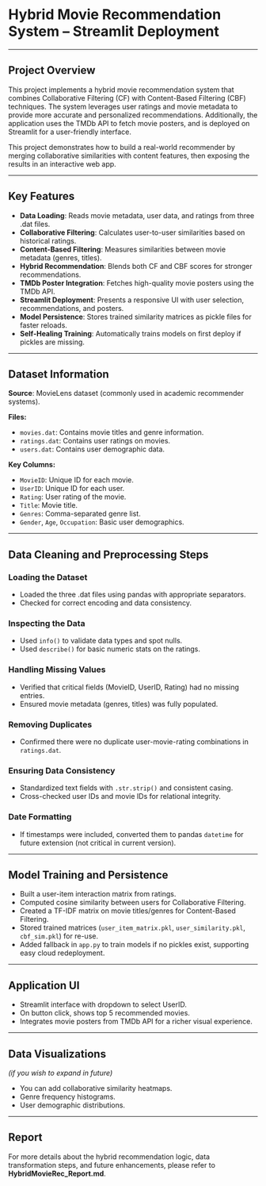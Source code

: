 # Hybrid Movie Recommendation System – Streamlit Deployment
---

## Project Overview

This project implements a hybrid movie recommendation system that combines Collaborative Filtering (CF) with Content-Based Filtering (CBF) techniques. The system leverages user ratings and movie metadata to provide more accurate and personalized recommendations. Additionally, the application uses the TMDb API to fetch movie posters, and is deployed on Streamlit for a user-friendly interface.

This project demonstrates how to build a real-world recommender by merging collaborative similarities with content features, then exposing the results in an interactive web app.

---

## Key Features

* **Data Loading**: Reads movie metadata, user data, and ratings from three .dat files.
* **Collaborative Filtering**: Calculates user-to-user similarities based on historical ratings.
* **Content-Based Filtering**: Measures similarities between movie metadata (genres, titles).
* **Hybrid Recommendation**: Blends both CF and CBF scores for stronger recommendations.
* **TMDb Poster Integration**: Fetches high-quality movie posters using the TMDb API.
* **Streamlit Deployment**: Presents a responsive UI with user selection, recommendations, and posters.
* **Model Persistence**: Stores trained similarity matrices as pickle files for faster reloads.
* **Self-Healing Training**: Automatically trains models on first deploy if pickles are missing.

---

## Dataset Information

**Source**: MovieLens dataset (commonly used in academic recommender systems).

**Files:**

* `movies.dat`: Contains movie titles and genre information.
* `ratings.dat`: Contains user ratings on movies.
* `users.dat`: Contains user demographic data.

**Key Columns:**

* `MovieID`: Unique ID for each movie.
* `UserID`: Unique ID for each user.
* `Rating`: User rating of the movie.
* `Title`: Movie title.
* `Genres`: Comma-separated genre list.
* `Gender`, `Age`, `Occupation`: Basic user demographics.

---

## Data Cleaning and Preprocessing Steps

### Loading the Dataset

* Loaded the three .dat files using pandas with appropriate separators.
* Checked for correct encoding and data consistency.

### Inspecting the Data

* Used `info()` to validate data types and spot nulls.
* Used `describe()` for basic numeric stats on the ratings.

### Handling Missing Values

* Verified that critical fields (MovieID, UserID, Rating) had no missing entries.
* Ensured movie metadata (genres, titles) was fully populated.

### Removing Duplicates

* Confirmed there were no duplicate user-movie-rating combinations in `ratings.dat`.

### Ensuring Data Consistency

* Standardized text fields with `.str.strip()` and consistent casing.
* Cross-checked user IDs and movie IDs for relational integrity.

### Date Formatting

* If timestamps were included, converted them to pandas `datetime` for future extension (not critical in current version).

---

## Model Training and Persistence

* Built a user-item interaction matrix from ratings.
* Computed cosine similarity between users for Collaborative Filtering.
* Created a TF-IDF matrix on movie titles/genres for Content-Based Filtering.
* Stored trained matrices (`user_item_matrix.pkl`, `user_similarity.pkl`, `cbf_sim.pkl`) for re-use.
* Added fallback in `app.py` to train models if no pickles exist, supporting easy cloud redeployment.

---

## Application UI

* Streamlit interface with dropdown to select UserID.
* On button click, shows top 5 recommended movies.
* Integrates movie posters from TMDb API for a richer visual experience.

---

## Data Visualizations

*(if you wish to expand in future)*

* You can add collaborative similarity heatmaps.
* Genre frequency histograms.
* User demographic distributions.

---

## Report

For more details about the hybrid recommendation logic, data transformation steps, and future enhancements, please refer to **HybridMovieRec\_Report.md**.
